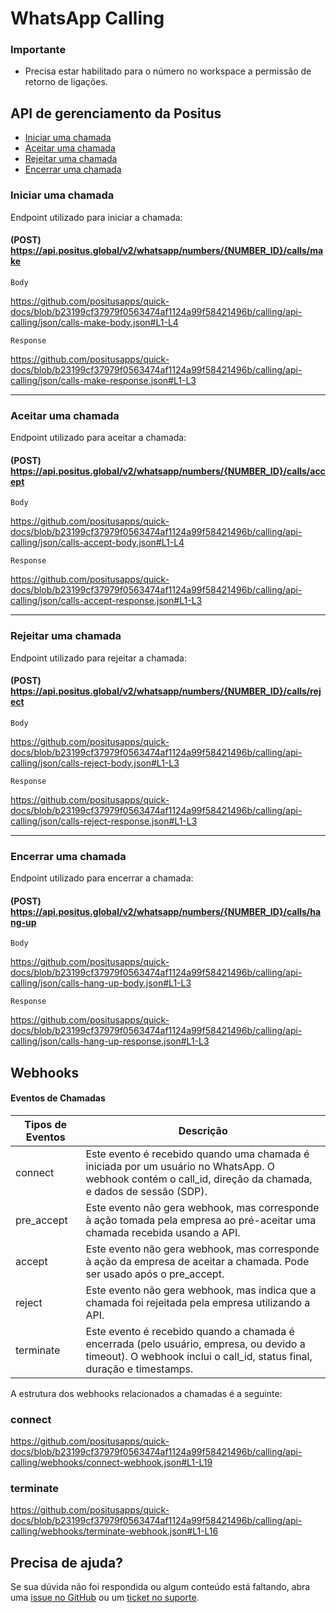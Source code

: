 # WhatsApp Calling

### Importante

- Precisa estar habilitado para o número no workspace a permissão de retorno de ligações.

## API de gerenciamento da Positus

- [Iniciar uma chamada](#iniciar-uma-chamada)
- [Aceitar uma chamada](#aceitar-uma-chamada)
- [Rejeitar uma chamada](#rejeitar-uma-chamada)
- [Encerrar uma chamada](#encerrar-uma-chamada)


### Iniciar uma chamada

Endpoint utilizado para iniciar a chamada:

#### (POST) https://api.positus.global/v2/whatsapp/numbers/{NUMBER_ID}/calls/make

`Body`

https://github.com/positusapps/quick-docs/blob/b23199cf37979f0563474af1124a99f58421496b/calling/api-calling/json/calls-make-body.json#L1-L4

`Response`

https://github.com/positusapps/quick-docs/blob/b23199cf37979f0563474af1124a99f58421496b/calling/api-calling/json/calls-make-response.json#L1-L3

---

### Aceitar uma chamada

Endpoint utilizado para aceitar a chamada:

#### (POST) https://api.positus.global/v2/whatsapp/numbers/{NUMBER_ID}/calls/accept

`Body`

https://github.com/positusapps/quick-docs/blob/b23199cf37979f0563474af1124a99f58421496b/calling/api-calling/json/calls-accept-body.json#L1-L4

`Response`

https://github.com/positusapps/quick-docs/blob/b23199cf37979f0563474af1124a99f58421496b/calling/api-calling/json/calls-accept-response.json#L1-L3

---

### Rejeitar uma chamada

Endpoint utilizado para rejeitar a chamada:

#### (POST) https://api.positus.global/v2/whatsapp/numbers/{NUMBER_ID}/calls/reject

`Body`

https://github.com/positusapps/quick-docs/blob/b23199cf37979f0563474af1124a99f58421496b/calling/api-calling/json/calls-reject-body.json#L1-L3

`Response`

https://github.com/positusapps/quick-docs/blob/b23199cf37979f0563474af1124a99f58421496b/calling/api-calling/json/calls-reject-response.json#L1-L3


---

### Encerrar uma chamada

Endpoint utilizado para encerrar a chamada:

#### (POST) https://api.positus.global/v2/whatsapp/numbers/{NUMBER_ID}/calls/hang-up

`Body`

https://github.com/positusapps/quick-docs/blob/b23199cf37979f0563474af1124a99f58421496b/calling/api-calling/json/calls-hang-up-body.json#L1-L3

`Response`

https://github.com/positusapps/quick-docs/blob/b23199cf37979f0563474af1124a99f58421496b/calling/api-calling/json/calls-hang-up-response.json#L1-L3


## Webhooks

#### Eventos de Chamadas

| Tipos de Eventos | Descrição                                                                                                                                              |
|------------------|-------------------------------------------------------------------------------------------------------------------------------------------------------------------|
| connect          | Este evento é recebido quando uma chamada é iniciada por um usuário no WhatsApp. O webhook contém o call_id, direção da chamada, e dados de sessão (SDP).         |
| pre_accept       | Este evento não gera webhook, mas corresponde à ação tomada pela empresa ao pré-aceitar uma chamada recebida usando a API.                                        |
| accept           | Este evento não gera webhook, mas corresponde à ação da empresa de aceitar a chamada. Pode ser usado após o pre_accept.                                           |
| reject           | Este evento não gera webhook, mas indica que a chamada foi rejeitada pela empresa utilizando a API.                                                               |
| terminate        | Este evento é recebido quando a chamada é encerrada (pelo usuário, empresa, ou devido a timeout). O webhook inclui o call_id, status final, duração e timestamps. |

A estrutura dos webhooks relacionados a chamadas é a seguinte:

### connect
https://github.com/positusapps/quick-docs/blob/b23199cf37979f0563474af1124a99f58421496b/calling/api-calling/webhooks/connect-webhook.json#L1-L19

### terminate
https://github.com/positusapps/quick-docs/blob/b23199cf37979f0563474af1124a99f58421496b/calling/api-calling/webhooks/terminate-webhook.json#L1-L16

## Precisa de ajuda?
Se sua dúvida não foi respondida ou algum conteúdo está faltando, abra uma [issue no GitHub](https://github.com/positusapps/quick-docs/issues) ou um [ticket no suporte](https://studio.posit.us/suporte).